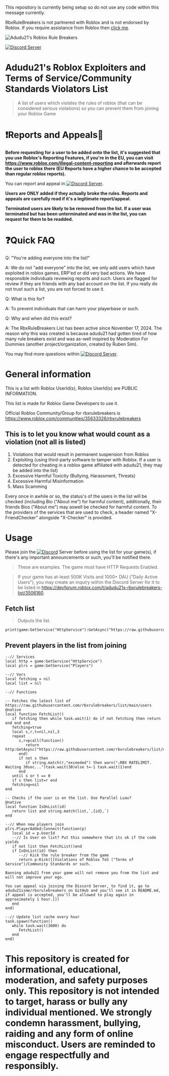 This repository is currently being setup so do not use any code within this message currently.

RbxRuleBreakers is not partnered with Roblox and is not endorsed by Roblox. If you require assistance from Roblox then [click me](https://www.roblox.com/support).

![Adudu21's Roblox Rule Breakers](https://github.com/user-attachments/assets/076a06b6-0c77-448b-bea2-286d24ea2dc5)

[![Discord Server][shield-discord-server]][discord-invite]

# Adudu21's Roblox Exploiters and Terms of Service/Community Standards Violators List 
> A list of users which violates the rules of roblox (that can be considered serious violations) so you can prevent them from joining your Roblox Game

# ❗Reports and Appeals📄
**Before requesting for a user to be added onto the list, it's suggested that you use Roblox's Reporting Features, if you're in the EU, you can visit https://www.roblox.com/illegal-content-reporting and afterwards report the user to roblox there (EU Reports have a higher chance to be accepted than regular roblox reports).**

You can report and appeal in [![Discord Server][shield-discord-server]][discord-invite].

**Users are ONLY added if they actually broke the rules. Reports and appeals are carefully read if it's a legitimate report/appeal.**

**Terminated users are likely to be removed from the list. If a user was terminated but has been unterminated and was in the list, you can request for them to be readded.**

# ❓Quick FAQ
Q: "You're adding everyone into the list!"

A: We do not "add everyone" into the list, we only add users which have exploited in roblox games, ERP'ed or did very bad actions. We have responsible individuals reviewing reports and such. Users are flagged for review if they are friends with any bad account on the list. If you really do not trust such a list, you are not forced to use it.

Q: What is this for?

A: To prevent individuals that can harm your playerbase or such.

Q: Why and when did this exist?

A: The RbxRuleBreakers List has been active since November 17, 2024. The reason why this was created is because adudu21 had gotten tired of how many rule breakers exist and was as-well inspired by Moderation For Dummies (another project/organization, created by Ruben Sim).

You may find more questions within [![Discord Server][shield-discord-server]][discord-invite].

# General information
This is a list with Roblox UserId(s), Roblox UserId(s) are PUBLIC INFORMATION.

This list is made for Roblox Game Developers to use it.

Official Roblox Community/Group for rbxrulebreakers is https://www.roblox.com/communities/35633326/rbxrulebreakers

##  This is to let you know what would count as a violation (not all is listed)

1. Violations that would result in permanent suspension from Roblox
2. Exploiting (using third-party software to tamper with Roblox. If a user is detected for cheating in a roblox game affiliated with adudu21, they may be added into the list)
3. Excessive Harmful Toxicity (Bullying, Harassment, Threats)
4. Excessive Harmful Misinformation
5. Mass Scamming

Every once in awhile or so, the status's of the users in the list will be checked (including Bio ("About me") for harmful content), additionally, their friends Bios ("About me") may aswell be checked for harmful content. To the providers of the services that are used to check, a header named "X-FriendChecker" alongside "X-Checker" is provided.

# Usage
Please join the [![Discord][shield-discord-server]][discord-invite] Server before using the list for your game(s), if there's any important announcements or such, you'll be notified there.
> These are examples. The game must have HTTP Requests Enabled.

> If your game has at-least 500K Visits and 1000+ DAU ("Daily Active Users"), you may create an inquiry within the Discord Server for it to be listed in https://devforum.roblox.com/t/adudu21s-rbxrulebreakers-list/3506160. 
## Fetch list
> Outputs the list.
```luau
print(game:GetService("HttpService"):GetAsync("https://raw.githubusercontent.com/rbxrulebreakers/list/main/users"))
```
## Prevent players in the list from joining

```luau
--// Services
local http = game:GetService("HttpService")
local plrs = game:GetService("Players")

--// Vars
local fetching = nil
local list = nil

--// Functions

-- Fetches the latest list of https://raw.githubusercontent.com/rbxrulebreakers/list/main/users
@native
local function FetchList()
   if fetching then while task.wait(1) do if not fetching then return end end end
   fetching=true
   local s,r,t=nil,nil,3
   repeat
      s,r=pcall(function()
         return http:GetAsync("https://raw.githubusercontent.com/rbxrulebreakers/list/main/users",true)
      end)
      if not s then
         if string.match(r,"exceeded") then warn("⚠️RBX RATELIMIT. Waiting 30sec...")task.wait(30)else t=-1 task.wait(1)end
      end
   until s or t == 0
   if s then list=r end
   fetching=nil
end

-- Checks if the user is on the list. Use Parallel Luau?
@native
local function IsOnList(id)
   return list and string.match(list,`,{id},`)
end

--// When new players join
plrs.PlayerAdded:Connect(function(p)
   local id = p.UserId
   --// Is User on list? Put this somewhere that its ok if the code yields
   if not list then FetchList()end
   if IsOnList(id) then
      --// Kick the rule breaker from the game
      return p:Kick([[Violations of Roblox ToS ("Terms of Service")/Community Standards or such.

Banning adudu21 from your game will not remove you from the list and will not improve your ego.

You can appeal via joining the Discord Server, to find it, go to adudu21isme/rbxrulebreakers on GitHub and you'll see it in README.md, if appeal is accepted, you'll be allowed to play again in approximately 1 hour.]])
   end
end)

--// Update list cache every hour
task.spawn(function()
   while task.wait(3600) do
      FetchList()
   end
end)
```

# This repository is created for informational, educational, moderation, and safety purposes only. This repository is not intended to target, harass or bully any individual mentioned. We strongly condemn harassment, bullying, raiding and any form of online misconduct. Users are reminded to engage respectfully and responsibly.

[shield-discord-server]: https://img.shields.io/discord/1335018287209123890?logo=discord&logoColor=white&label=discord&color=000000
[discord-invite]:  https://discord.gg/U7JstgHdyg
